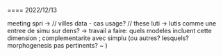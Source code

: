 


====
2022/12/13

meeting spri -> // villes data - cas usage? // these luti -> lutis comme une entree de simu sur dens? -> travail a faire: quels modeles incluent cette dimension ; complementarite avec simplu (ou autres? lesquels? morphogenesis pas pertinents? ~ )

